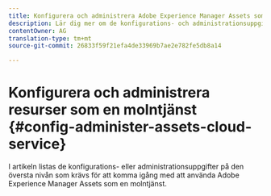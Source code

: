 ```yaml
---
title: Konfigurera och administrera Adobe Experience Manager Assets som en molntjänst
description: Lär dig mer om de konfigurations- och administrationsuppgifter som krävs för Assets som en molntjänst
contentOwner: AG
translation-type: tm+mt
source-git-commit: 26833f59f21efa4de33969b7ae2e782fe5db8a14

---
```



# Konfigurera och administrera resurser som en molntjänst {#config-administer-assets-cloud-service}

I artikeln listas de konfigurations- eller administrationsuppgifter på den översta nivån som krävs för att komma igång med att använda Adobe Experience Manager Assets som en molntjänst.

<!-- SCOPE 

Top-level page for all administrative tasks specific to Assets as a Cloud Service.
Backlink to Sites administering content where required.
Some idea is at https://helpx.adobe.com/experience-manager/6-5/assets/using/assets.html though not complete and not so accurate.

* How to monitor health of services
* How to see the running statuses
* How to get service-level reports like usage, performance, uptime, etc.
* Enable asset download by configuring the download servlet. It is disbaled to prevent DDOS kind of situations.
* Configure SMTP to enable email notifications.
* Configure search index and visual search's separate index.
* Cloud Manager usage, if any that’s relevant here.
* Steps to integrate with Adobe and third-party solutions. Analytics, Launch, Creative Cloud, etc.
-->

<!-- 
## Work with search indices {#search-index-for-assets-cloud-service}

* Link to this topic for information about Experience Manager's common index https://git.corp.adobe.com/AdobeDocs/experience-manager-cloud-service-prerelease.en/blob/master/help/sites/operations/indexing.html
* Does Assets as a Cloud Service use a separate index for DAM? If yes, document it here.
* How does indexing work for search-focused operations like searching via AAL, DA, etc.
* What about the separate index required for Visual Search functionality? See https://helpx.adobe.com/experience-manager/6-5/assets/using/search-assets.html#configvisualsearch.

-->
